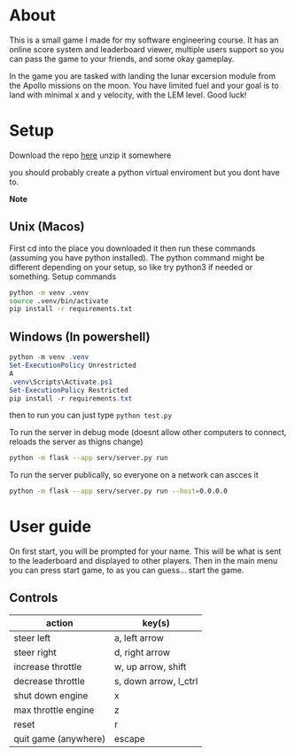 # About
This is a small game I made for my software engineering course. It has an online score system and leaderboard viewer, multiple users support so you can pass the game to your friends, and some okay gameplay.

In the game you are tasked with landing the lunar excersion module from the Apollo missions on the moon. You have limited fuel and your goal is to land with minimal x and y velocity, with the LEM level. Good luck!

# Setup
Download the repo [here](https://github.com/Kn4ughty/SEASS1/archive/refs/heads/main.zip)
unzip it somewhere

you should probably create a python virtual enviroment but you dont have to.

**Note**

## Unix (Macos)
First cd into the place you downloaded it then run these commands (assuming you have python installed).
The python command might be different depending on your setup, so like try python3 if needed or something.
Setup commands
```bash
python -m venv .venv
source .venv/bin/activate
pip install -r requirements.txt
```

## Windows (In powershell)
```powershell
python -m venv .venv
Set-ExecutionPolicy Unrestricted
A
.venv\Scripts\Activate.ps1
Set-ExecutionPolicy Restricted
pip install -r requirements.txt
```

then to run you can just type `python test.py`

To run the server in debug mode (doesnt allow other computers to connect, reloads the server as thigns change)
```bash
python -m flask --app serv/server.py run
```

To run the server publically, so everyone on a network can ascces it
```bash
python -m flask --app serv/server.py run --host=0.0.0.0
```


# User guide
On first start, you will be prompted for your name. This will be what is sent to the leaderboard and displayed to other players.
Then in the main menu you can press start game, to as you can guess... start the game.

## Controls

| action       | key(s)   |
| --           | --          |
| steer left   | a, left arrow |
| steer right  | d, right arrow|
| increase throttle | w, up arrow, shift |
| decrease throttle | s, down arrow, l_ctrl |
| shut down engine | x |
| max throttle engine | z |
| reset | r |
| quit game (anywhere) | escape |
